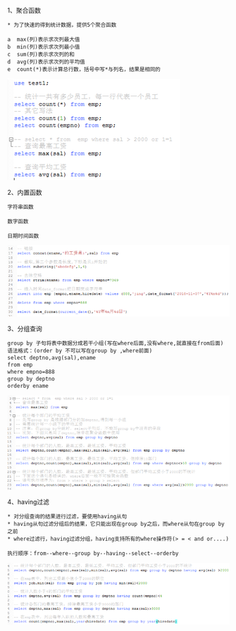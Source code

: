 1、聚合函数

    * 为了快速的得到统计数据，提供5个聚合函数
    
    a  max(列)表示求次列最大值
    b  min(列)表示求次列最小值
    c  sum(列)表示求次列的和
    d  avg(列)表示求次列的平均值
    e  count(*)表示计算总行数，括号中写*与列名，结果是相同的
    
![聚合函数](../picture/def01.png)

2、内置函数

    字符串函数
    
    数字函数
    
    日期时间函数
    
![内置函数](../picture/def3.png)

3、分组查询

    group by 子句将表中数据分成若干小组(写在where后面,没有where,就直接在from后面)
    语法格式：(order by 不可以写在group by ,where前面)
    select deptno,avg(sal),ename
    from emp
    where empno=888
    group by deptno
    orderby ename
    
![分组查询](../picture/def6.png)

4、having过滤

    * 对分组查询的结果进行过滤，要使用having从句
    * having从句过滤分组后的结果，它只能出现在group by之后，而where从句在group by之前
    * where过滤行，having过滤分组，having支持所有的where操作符(> = < and or....)
    
    执行顺序：from--where--group by--having--select--orderby    
    
![过滤](../picture/def4.png)